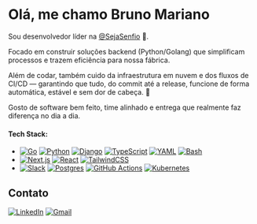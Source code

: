 # Olá, me chamo <b>Bruno Mariano</b>

Sou desenvolvedor líder na [@SejaSenfio](https://senfio.com) 🛜.

Focado em construir soluções backend (Python/Golang) que simplificam processos e trazem eficiência para nossa fábrica.

Além de codar, também cuido da infraestrutura em nuvem e dos fluxos de CI/CD — garantindo que tudo, do commit até a release, funcione de forma automática, estável e sem dor de cabeça. 🚀

Gosto de software bem feito, time alinhado e entrega que realmente faz diferença no dia a dia.

#### Tech Stack:
- [![Go](https://img.shields.io/badge/Go-%2300ADD8.svg?&logo=go&logoColor=white)](#) [![Python](https://img.shields.io/badge/Python-3776AB?logo=python&logoColor=fff)](#) [![Django](https://img.shields.io/badge/Django-%23092E20.svg?logo=django&logoColor=white)](#) [![TypeScript](https://img.shields.io/badge/TypeScript-3178C6?logo=typescript&logoColor=fff)](#) [![YAML](https://img.shields.io/badge/YAML-CB171E?logo=yaml&logoColor=fff)](#) [![Bash](https://img.shields.io/badge/Bash-4EAA25?logo=gnubash&logoColor=fff)](#)
- [![Next.js](https://img.shields.io/badge/Next.js-black?logo=next.js&logoColor=white)](#) [![React](https://img.shields.io/badge/React-%2320232a.svg?logo=react&logoColor=%2361DAFB)](#) [![TailwindCSS](https://img.shields.io/badge/Tailwind%20CSS-%2338B2AC.svg?logo=tailwind-css&logoColor=white)](#)
- [![Slack](https://img.shields.io/badge/Slack-4A154B?logo=slack&logoColor=fff)](#) [![Postgres](https://img.shields.io/badge/Postgres-%23316192.svg?logo=postgresql&logoColor=white)](#) [![GitHub Actions](https://img.shields.io/badge/GitHub_Actions-2088FF?logo=github-actions&logoColor=white)](#) [![Kubernetes](https://img.shields.io/badge/Kubernetes-326CE5?logo=kubernetes&logoColor=fff)](#)


## Contato
[![LinkedIn](https://custom-icon-badges.demolab.com/badge/LinkedIn-0A66C2?logo=linkedin-white&logoColor=fff)](https://www.linkedin.com/in/brunoomariano/)
[![Gmail](https://img.shields.io/badge/Gmail-D14836?logo=gmail&logoColor=white)](https://mail.google.com/mail/?view=cm&fs=1&to=bruno.mariano@senfio.com)
